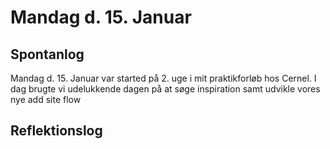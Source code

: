 # Mandag d. 15. Januar

## Spontanlog 
Mandag d. 15. Januar var started på 2. uge i mit praktikforløb hos Cernel. 
I dag brugte vi udelukkende dagen på at søge inspiration samt udvikle vores nye 
add site flow


## Reflektionslog
